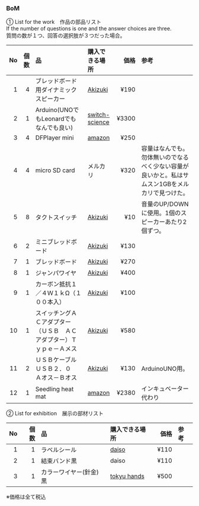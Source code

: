 ### BoM

① List for the work　作品の部品リスト<br>
If the number of questions is one and the answer choices are three.<br>
質問の数が１つ、回答の選択肢が３つだった場合。

|No|個数|品|購入できる場所|価格|参考|
| ------------: | ------------: | :------------ | :------------ | ------------: | :------------ |
|1|4|ブレッドボード用ダイナミックスピーカー|[Akizuki](https://akizukidenshi.com/catalog/g/gP-12587/)|¥190||
|2|1|Arduino(UNOでもLeonardでもなんでも良い)|[switch-science](https://www.switch-science.com/catalog/789/)|¥3300||
|3|4|DFPlayer mini|[amazon](https://www.amazon.co.jp/Aideepen-DFPlayer-Integrated-Supports-Processor/dp/B099Z46MTF?pd_rd_w=MXlKY&content-id=amzn1.sym.ba66c38a-dc1f-4e82-9841-ceda323bd601&pf_rd_p=ba66c38a-dc1f-4e82-9841-ceda323bd601&pf_rd_r=YG20BBFFC6788497T4YV&pd_rd_wg=1VopW&pd_rd_r=af6ae43d-2ae9-4ec7-9945-779fe4d8b942&pd_rd_i=B099Z46MTF&ref_=pd_bap_d_rp_1_i&th=1)|¥250||
|4|4|micro SD card|メルカリ|¥320|容量はなんでも。勿体無いのでなるべく少ない容量が良いかと。私はサムスン1GBをメルカリで見つけた。|
|5|8|タクトスイッチ|[Akizuki](https://akizukidenshi.com/catalog/g/gP-03647/)|¥10|音量のUP/DOWNに使用。1個のスピーカーあたり2個ずつ。|
|6|2|ミニブレッドボード|[Akizuki](https://akizukidenshi.com/catalog/g/gP-05155/)|¥130||
|7|1|ブレッドボード|[Akizuki](https://akizukidenshi.com/catalog/g/gP-00315/)|¥270||
|8|1|ジャンパワイヤ|[Akizuki](https://akizukidenshi.com/catalog/g/gP-00288/)|¥400||
|9|1|カーボン抵抗１／４Ｗ１ｋΩ（１００本入）|[Akizuki](https://akizukidenshi.com/catalog/g/gR-25102/)|¥100||
|10|1|スイッチングＡＣアダプター（ＵＳＢ　ＡＣアダプター）Ｔｙｐｅ－Ａメス|[Akizuki](https://akizukidenshi.com/catalog/g/gM-13658/)|¥580||
|11|2|ＵＳＢケーブル　ＵＳＢ２．０　Ａオス－Ｂオス|[Akizuki](https://akizukidenshi.com/catalog/g/gC-07605/)|¥130|ArduinoUNO用。|
|12|1|Seedling heat mat|[amazon](https://www.amazon.co.jp/-/en/gp/product/B08G4QN3VM/ref=ppx_yo_dt_b_asin_title_o02_s00?ie=UTF8&psc=1)|¥2380|インキュベーター代わり|

② List for exhibition　展示の部材リスト<br>

|No|個数|品|購入できる場所|価格|参考|
| ------------: | ------------: | :------------ | :------------ | ------------: | :------------ |
|1|1|ラベルシール|[daiso](https://jp.daisonet.com/products/4549131964127?_pos=2&_sid=0b291cc60&_ss=r)|¥110||
|2|1|結束バンド黒|daiso|¥110||
|3|1|カラーワイヤー(針金)黒|[tokyu hands](https://hands.net/goods/4952193175149/)|¥500||

※価格は全て税込